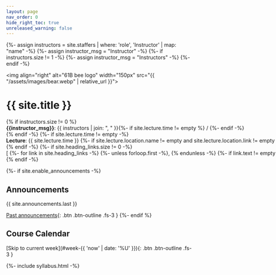 ```yaml
---
layout: page
nav_order: 0
hide_right_toc: true
unreleased_warning: false
---
```


{%- assign instructors = site.staffers | where: 'role', 'Instructor' | map: "name" -%}
{%- assign instructor_msg = "Instructor" -%}
{%- if instructors.size != 1 -%}
{%- assign instructor_msg = "Instructors" -%}
{%- endif -%}

<img align="right" alt="61B bee logo" width="150px" src="{{ "/assets/images/bear.webp" | relative_url }}">

# {{ site.title }}

{% if instructors.size != 0 %}
<span style="white-space: nowrap;">
    <strong>{{instructor_msg}}</strong>: {{ instructors | join: ", " }}{%- if site.lecture.time != empty %} / {%- endif -%}
</span>
{% endif -%}
{%- if site.lecture.time != empty -%}
<span style="white-space: nowrap;">
    <strong>Lecture</strong>: {{ site.lecture.time }}
    {%- if site.lecture.location.name != empty and site.lecture.location.link != empty -%}
    , [{{site.lecture.location.name}}]({{site.lecture.location.link}})
    {%- elsif site.lecture.location.name != empty -%}
    , {{site.lecture.location.name}}
    {%- endif -%}
</span>
{% endif -%}
{%- if site.heading_links.size != 0 -%}
<span style="white-space: nowrap;">
    [
    {%- for link in site.heading_links -%}
    {%- unless forloop.first -%}, {% endunless -%}
    {%- if link.text != empty and link.url != empty -%}
    [{{link.text}}]({{link.url}})
    {%- elsif link.text != empty -%}
    {{link.text}}
    {%- endif -%}
    {%- endfor -%}
    ]
</span>
{% endif -%}

{%- if site.enable_announcements -%}
## Announcements

{{ site.announcements.last }}

[Past announcements](announcements){: .btn .btn-outline .fs-3 }
{%- endif %}

## Course Calendar

[Skip to current week](#week-{{ 'now' | date: '%U' }}){: .btn .btn-outline .fs-3 }

<div>
{%- include syllabus.html -%}
</div>
